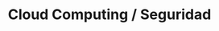 ---
layout: default
title: Cloud Computing / Seguridad
nav_order: 1
parent: Taxonomía
has_children: true
---